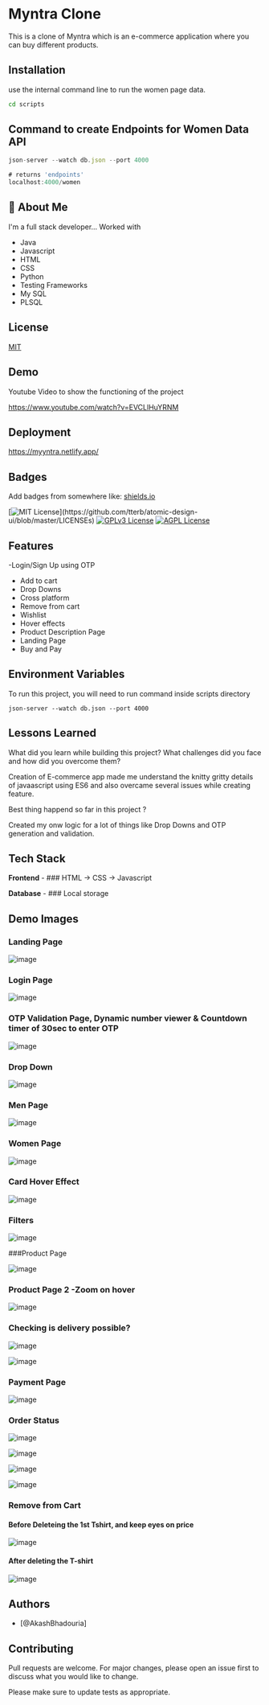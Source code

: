 # Myntra Clone

This is a clone of Myntra which is an e-commerce application where you can buy different products.

## Installation

use the internal command line to run the women page data.

```bash
cd scripts
 ```

## Command to create Endpoints for Women Data API

```javascript
json-server --watch db.json --port 4000

# returns 'endpoints'
localhost:4000/women

```
## 🚀 About Me
I'm a full stack developer...
Worked with 
- Java
- Javascript
- HTML
- CSS 
- Python
- Testing Frameworks
- My SQL
- PLSQL


## License
[MIT](https://choosealicense.com/licenses/mit/)
## Demo

Youtube Video to show the functioning of the project

https://www.youtube.com/watch?v=EVCLlHuYRNM


## Deployment

https://myyntra.netlify.app/



## Badges

Add badges from somewhere like: [shields.io](https://shields.io/)

[![MIT License](https://img.shields.io/apm/l/atomic-design-ui.svg?)](https://github.com/tterb/atomic-design-ui/blob/master/LICENSEs)
[![GPLv3 License](https://img.shields.io/badge/License-GPL%20v3-yellow.svg)](https://opensource.org/licenses/)
[![AGPL License](https://img.shields.io/badge/license-AGPL-blue.svg)](http://www.gnu.org/licenses/agpl-3.0)


## Features

-Login/Sign Up using OTP
- Add to cart
- Drop Downs
- Cross platform
- Remove from cart
- Wishlist
- Hover effects
- Product Description Page
- Landing Page
- Buy and Pay 


## Environment Variables

To run this project, you will need to run command inside scripts directory

``` json-server --watch db.json --port 4000 ```


## Lessons Learned

What did you learn while building this project? What challenges did you face and how did you overcome them?

Creation of E-commerce app made me understand the knitty gritty details of javaascript using ES6
and also overcame several issues while creating feature.

Best thing happend so far in this project ?

Created my onw logic for a lot of things like Drop Downs and OTP generation and validation.
## Tech Stack

**Frontend** - ### HTML -> CSS -> Javascript

**Database** - ### Local storage


## Demo Images

### Landing Page

![image](https://user-images.githubusercontent.com/25353461/174251551-6570a5a2-e77a-4d57-b209-26bde19dbe72.png)


### Login Page

![image](https://user-images.githubusercontent.com/25353461/174251615-8550460a-0693-4828-895f-24dea497630a.png)


### OTP Validation Page, Dynamic number viewer & Countdown timer of 30sec to enter OTP

![image](https://user-images.githubusercontent.com/25353461/174251753-20af8a9e-1808-4241-aabf-5f3c153696e2.png)


### Drop Down

![image](https://user-images.githubusercontent.com/25353461/174251868-513cf9d7-56d5-45c3-af71-fcdbcbc75268.png)


### Men Page

![image](https://user-images.githubusercontent.com/25353461/174251942-e0f40dc5-0a8d-4cfd-84cf-b7e9f3b2a27d.png)


### Women Page

![image](https://user-images.githubusercontent.com/25353461/174252096-35b2c3fc-3e47-41f4-b3fa-34e522c518e1.png)


### Card Hover Effect

![image](https://user-images.githubusercontent.com/25353461/174252185-2038f0de-361a-4dd1-8bd7-69b5d970b6a4.png)


### Filters

![image](https://user-images.githubusercontent.com/25353461/174252262-114e7d7c-ea2d-4908-9e26-322f6d7551ca.png)

###Product Page

![image](https://user-images.githubusercontent.com/25353461/174252401-998d2c08-bbb2-4522-b273-218689103aae.png)


### Product Page 2 -Zoom on hover

![image](https://user-images.githubusercontent.com/25353461/174252576-1066fa7c-90c8-4110-97d6-ff93b65bfcb8.png)


### Checking is delivery possible?

![image](https://user-images.githubusercontent.com/25353461/174252671-a52effad-b432-463a-b307-cc2077279e9f.png)

![image](https://user-images.githubusercontent.com/25353461/174252735-a45797dd-b9aa-40e9-a81e-a519c2d7b2fe.png)

### Payment Page 

![image](https://user-images.githubusercontent.com/25353461/174252860-39e2e936-8ecb-4b3d-b632-91cd2a6e6e8c.png)

### Order Status

![image](https://user-images.githubusercontent.com/25353461/174253013-fd7f36d7-3651-46bc-962e-ca3f5e59dfa9.png)


![image](https://user-images.githubusercontent.com/25353461/174253049-c73ee51f-6bb7-4228-990e-41ac75063862.png)


![image](https://user-images.githubusercontent.com/25353461/174253086-39eba367-3434-49f4-aad2-712d38055f18.png)


![image](https://user-images.githubusercontent.com/25353461/174253119-e3cb1c5d-9691-402d-b796-83d923137911.png)


### Remove from Cart

#### Before Deleteing the 1st Tshirt, and keep eyes on price

![image](https://user-images.githubusercontent.com/25353461/174253265-3ccd1572-6793-47df-a424-c23d3a4ac0c9.png)

#### After deleting the T-shirt

![image](https://user-images.githubusercontent.com/25353461/174253359-c132d7bb-0e40-44d9-a7b9-9a9dad347caa.png)



## Authors

- [@AkashBhadouria]


## Contributing
Pull requests are welcome. For major changes, please open an issue first to discuss what you would like to change.

Please make sure to update tests as appropriate.


 
